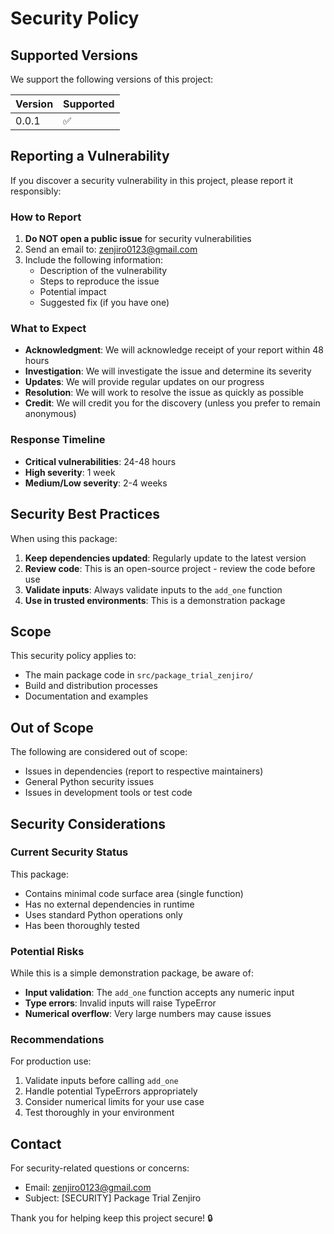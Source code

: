 # Security Policy

## Supported Versions

We support the following versions of this project:

| Version | Supported          |
| ------- | ------------------ |
| 0.0.1   | :white_check_mark: |

## Reporting a Vulnerability

If you discover a security vulnerability in this project, please report it responsibly:

### How to Report

1. **Do NOT open a public issue** for security vulnerabilities
2. Send an email to: zenjiro0123@gmail.com
3. Include the following information:
   - Description of the vulnerability
   - Steps to reproduce the issue
   - Potential impact
   - Suggested fix (if you have one)

### What to Expect

- **Acknowledgment**: We will acknowledge receipt of your report within 48 hours
- **Investigation**: We will investigate the issue and determine its severity
- **Updates**: We will provide regular updates on our progress
- **Resolution**: We will work to resolve the issue as quickly as possible
- **Credit**: We will credit you for the discovery (unless you prefer to remain anonymous)

### Response Timeline

- **Critical vulnerabilities**: 24-48 hours
- **High severity**: 1 week
- **Medium/Low severity**: 2-4 weeks

## Security Best Practices

When using this package:

1. **Keep dependencies updated**: Regularly update to the latest version
2. **Review code**: This is an open-source project - review the code before use
3. **Validate inputs**: Always validate inputs to the `add_one` function
4. **Use in trusted environments**: This is a demonstration package

## Scope

This security policy applies to:
- The main package code in `src/package_trial_zenjiro/`
- Build and distribution processes
- Documentation and examples

## Out of Scope

The following are considered out of scope:
- Issues in dependencies (report to respective maintainers)
- General Python security issues
- Issues in development tools or test code

## Security Considerations

### Current Security Status

This package:
- Contains minimal code surface area (single function)
- Has no external dependencies in runtime
- Uses standard Python operations only
- Has been thoroughly tested

### Potential Risks

While this is a simple demonstration package, be aware of:
- **Input validation**: The `add_one` function accepts any numeric input
- **Type errors**: Invalid inputs will raise TypeError
- **Numerical overflow**: Very large numbers may cause issues

### Recommendations

For production use:
1. Validate inputs before calling `add_one`
2. Handle potential TypeErrors appropriately
3. Consider numerical limits for your use case
4. Test thoroughly in your environment

## Contact

For security-related questions or concerns:
- Email: zenjiro0123@gmail.com
- Subject: [SECURITY] Package Trial Zenjiro

Thank you for helping keep this project secure! 🔒